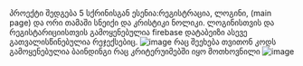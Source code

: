 პროექტი შედგება 5 სქრინისგან ესენია:რეგისტრაცია, ლოგინი, (main page) და ორი თამაში სნეიქი და კრისტიკი ნოლიკი.
ლოგინისთვის და რეგისტარიციისთვის გამოყენებულია firebase დატაბეიზი ასევე გათვალისწინებულია რეჯექსებიც.
![image](https://github.com/Hulexa/AndroidFinalProject/assets/95696338/f4847f2e-4a84-4a6d-a637-8db9b1dfdcf9)
რაც შეეხება თვითონ კოდს გამოყენებულია ბაინდინგი რაც კრიტერუიმებში იყო მოთხოვნილი 
![image](https://github.com/Hulexa/AndroidFinalProject/assets/95696338/e36c6a72-0677-4f13-9ddd-3c1648742c0b)

